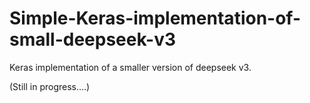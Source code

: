 # Simple-Keras-implementation-of-small-deepseek-v3
Keras implementation of a smaller version of deepseek v3.

(Still in progress....)
